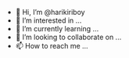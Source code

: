 - 👋 Hi, I’m @harikiriboy
- 👀 I’m interested in ...
- 🌱 I’m currently learning ...
- 💞️ I’m looking to collaborate on ...
- 📫 How to reach me ...

<!---
harikiriboy/harikiriboy is a ✨ special ✨ repository because its `README.md` (this file) appears on your GitHub profile.
You can click the Preview link to take a look at your changes.
--->
